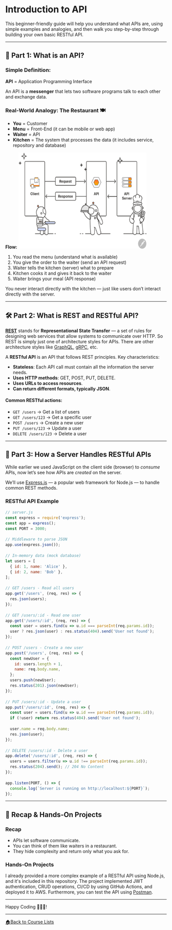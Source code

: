 # Introduction to API

This beginner-friendly guide will help you understand what APIs are, using simple examples and analogies, and then walk you step-by-step through building your own basic RESTful API.

---

## 📘 Part 1: What is an API?

### Simple Definition:
**API** = Application Programming Interface

An API is a **messenger** that lets two software programs talk to each other and exchange data.

### Real-World Analogy: The Restaurant 🍽️
- **You** = Customer  
- **Menu** = Front-End (it can be mobile or web app)  
- **Waiter** = API  
- **Kitchen** = The system that processes the data (it includes service, repository and database)

**Flow:**
<img src="./images/diagram-what-is-an-api-postman-illustration.svg" alt="alt text" width="400" height="300">

1. You read the menu (understand what is available)  
2. You give the order to the waiter (send an API request)  
3. Waiter tells the kitchen (server) what to prepare  
4. Kitchen cooks it and gives it back to the waiter  
5. Waiter brings your meal (API response)

You never interact directly with the kitchen — just like users don’t interact directly with the server.

---

## 🛠️ Part 2: What is REST and RESTful API?

**[REST](https://restfulapi.net)** stands for **Representational State Transfer** — a set of rules for designing web services that allow systems to communicate over HTTP. So REST is simply just one of architecture styles for APIs. There are other architecture styles like [GraphQL](https://graphql.org/learn/), [gRPC](https://grpc.io), etc.

A **RESTful API** is an API that follows REST principles. Key characteristics:
- **Stateless**: Each API call must contain all the information the server needs.
- **Uses HTTP methods**: GET, POST, PUT, DELETE.
- **Uses URLs to access resources**.
- **Can return different formats, typically JSON**.
#### Common RESTful actions:
- `GET /users` → Get a list of users
- `GET /users/123` → Get a specific user
- `POST /users` → Create a new user
- `PUT /users/123` → Update a user
- `DELETE /users/123` → Delete a user

---

## 🧠 Part 3: How a Server Handles RESTful APIs

While earlier we used JavaScript on the client side (browser) to *consume* APIs, now let’s see how APIs are *created* on the server.

We’ll use [Express.js](https://expressjs.com/) — a popular web framework for Node.js — to handle common REST methods.

### RESTful API Example

```javascript
// server.js
const express = require('express');
const app = express();
const PORT = 3000;

// Middleware to parse JSON
app.use(express.json());

// In-memory data (mock database)
let users = [
  { id: 1, name: 'Alice' },
  { id: 2, name: 'Bob' },
];

// GET /users - Read all users
app.get('/users', (req, res) => {
  res.json(users);
});

// GET /users/:id - Read one user
app.get('/users/:id', (req, res) => {
  const user = users.find(u => u.id === parseInt(req.params.id));
  user ? res.json(user) : res.status(404).send('User not found');
});

// POST /users - Create a new user
app.post('/users', (req, res) => {
  const newUser = {
    id: users.length + 1,
    name: req.body.name,
  };
  users.push(newUser);
  res.status(201).json(newUser);
});

// PUT /users/:id - Update a user
app.put('/users/:id', (req, res) => {
  const user = users.find(u => u.id === parseInt(req.params.id));
  if (!user) return res.status(404).send('User not found');

  user.name = req.body.name;
  res.json(user);
});

// DELETE /users/:id - Delete a user
app.delete('/users/:id', (req, res) => {
  users = users.filter(u => u.id !== parseInt(req.params.id));
  res.status(204).send(); // 204 No Content
});

app.listen(PORT, () => {
  console.log(`Server is running on http://localhost:${PORT}`);
});
```

---

## 🔄 Recap & Hands-On Projects

### Recap
- APIs let software communicate.
- You can think of them like waiters in a restaurant.
- They hide complexity and return only what you ask for.

### Hands-On Projects
I already provided a more complex example of a RESTful API using Node.js, and it's included in this repository. The project implemented JWT authentication, CRUD operations, CI/CD by using GitHub Actions, and deployed it to AWS. Furthermore, you can test the API using [Postman](https://www.postman.com/solar-satellite-244046/cisnux/request/wqris37/add-user-with-valid-payload).

---

Happy Coding 👨🏻‍💻!

---
[🏠Back to Course Lists](https://odp-bni-330.github.io/)